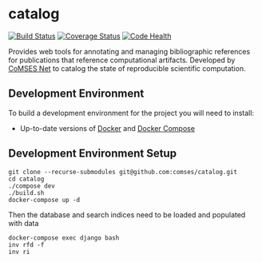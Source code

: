 # catalog
[![Build Status](https://travis-ci.org/comses/catalog.svg?branch=master)](https://travis-ci.org/comses/catalog)
[![Coverage Status](https://coveralls.io/repos/github/comses/catalog/badge.svg?branch=master)](https://coveralls.io/github/comses/catalog?branch=master)
[![Code Health](https://landscape.io/github/comses/catalog/master/landscape.svg?style=flat)](https://landscape.io/github/comses/catalog/master)

Provides web tools for annotating and managing bibliographic references for publications that reference computational artifacts. Developed by  [CoMSES Net](http://www.comses.net) to catalog the state of reproducible scientific computation.

## Development Environment
To build a development environment for the project you will need to install:

* Up-to-date versions of [Docker](https://docs.docker.com/engine/installation/) and [Docker Compose](https://docs.docker.com/compose/install/)

## Development Environment Setup

```
git clone --recurse-submodules git@github.com:comses/catalog.git
cd catalog
./compose dev
./build.sh
docker-compose up -d
```

Then the database and search indices need to be loaded and populated with data

```
docker-compose exec django bash
inv rfd -f
inv ri
```
